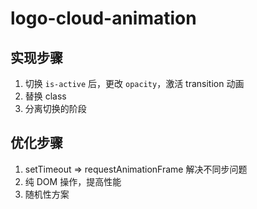 # logo-cloud-animation

## 实现步骤

1. 切换 `is-active` 后，更改 `opacity`，激活 transition 动画
2. 替换 class
3. 分离切换的阶段

## 优化步骤

1. setTimeout => requestAnimationFrame 解决不同步问题
2. 纯 DOM 操作，提高性能
3. 随机性方案
